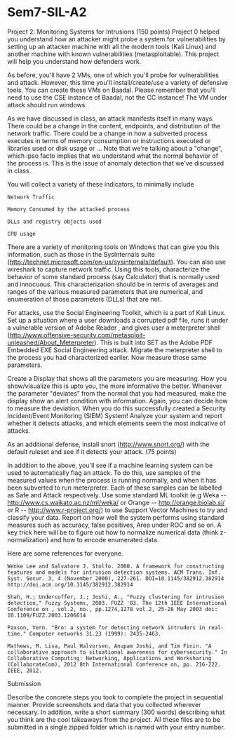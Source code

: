 Sem7-SIL-A2
===========
Project 2: Monitoring Systems for Intrusions (150 points)
Project 0 helped you understand how an attacker might probe a system for vulnerabilities by setting up an attacker machine with all the modern tools (Kali Linux) and another machine with known vulnerabilities (metasploitable). This project will help you understand how defenders work.

As before, you'll have 2 VMs, one of which you'll probe for vulnerabilities and attack. However, this time you'll install/create/use a variety of defensive tools. You can create these VMs on Baadal. Please remember that you'll need to use the CSE instance of Baadal, not the CC instance! The VM under attack should run windows.

As we have discussed in class, an attack manifests itself in many ways. There could  be a change in the content, endpoints, and distribution of the network traffic. There could be a change in how a subverted process executes in terms of memory consumption or instructions executed or libraries used or disk usage or ... Note that we're talking about a "change”, which ipso facto implies that we understand what the normal behavior of the process is. This is the issue of anomaly detection that we've discussed in class.

You will collect a variety of these indicators, to minimally include

    Network Traffic

    Memory Consumed by the attacked process

    DLLs and registry objects used

    CPU usage 


There are a variety of monitoring tools on Windows that can give you this information, such as those in the SysInternals suite (http://technet.microsoft.com/en-us/sysinternals/default). You can also use wireshark to capture network traffic. Using this tools, characterize the behavior of some standard process (say Calculator) that is normally used and innocuous.  This characterization should be in terms of averages and ranges of the various measured parameters that are numerical, and enumeration of those parameters (DLLs) that are not.

For attacks, use the Social Engineering Toolkit, which is a part of Kali Linux.  Set up a situation where a user downloads a corrupted pdf file, runs it under a vulnerable version of Adobe Reader , and gives user a meterpreter shell (http://www.offensive-security.com/metasploit-unleashed/About_Meterpreter). This is built into SET as the Adobe PDF Embedded EXE Social Engineering attack. Migrate the meterpreter shell to the process you had characterized earlier. Now measure those same parameters.

Create a Display that shows all the parameters you are measuring. How you show/visualize this is upto you, the more informative the better. Whenever the parameter "deviates” from the normal that you had measured, make the display show an alert condition with information. Again, you can decide how to measure the deviation. When you do this successfully created a Security Incident/Event Monitoring (SIEM) System! Analyze your system and report whether it detects attacks, and which elements seem the most indicative of attacks.

As an additional defense, install snort (http://www.snort.org/) with the default ruleset and see if it detects your attack. (75 points)


In addition to the above, you'll see if a machine learning system can be used to automatically flag an attack. To do this, use samples of the measured values when the process is running normally, and when it has been subverted to run meterpreter. Each of these samples can be labelled as Safe and Attack respectively. Use some standard ML toolkit (e.g Weka -- http://www.cs.waikato.ac.nz/ml/weka/ or Orange -- http://orange.biolab.si/ or R -- http://www.r-project.org/) to use Support Vector Machines to try and classify your data. Report on how well the system performs using standard measures such as accuracy, false positives, Area under ROC and so on. A key trick here will be to figure out how to normalize numerical data (think z-normalization) and how to encode enumerated data.

Here are some references for everyone.

    Wenke Lee and Salvatore J. Stolfo. 2000. A framework for constructing features and models for intrusion detection systems. ACM Trans. Inf. Syst. Secur. 3, 4 (November 2000), 227-261. DOI=10.1145/382912.382914 http://doi.acm.org/10.1145/382912.382914

    Shah, H.; Undercoffer, J.; Joshi, A., "Fuzzy clustering for intrusion detection," Fuzzy Systems, 2003. FUZZ '03. The 12th IEEE International Conference on , vol.2, no., pp.1274,1278 vol.2, 25-28 May 2003 doi: 10.1109/FUZZ.2003.1206614

    Paxson, Vern. "Bro: a system for detecting network intruders in real-time." Computer networks 31.23 (1999): 2435-2463.

    Mathews, M. Lisa, Paul Halvorsen, Anupam Joshi, and Tim Finin. "A collaborative approach to situational awareness for cybersecurity." In Collaborative Computing: Networking, Applications and Worksharing (CollaborateCom), 2012 8th International Conference on, pp. 216-222. IEEE, 2012.


Submission

Describe the concrete steps you took to complete the project in sequential manner. Provide screenshots and data that you collected wherever necessary. In addition, write a short summary (300 words) describing what you think are the cool takeaways from the project. All these files are to be submitted in a single zipped folder which is named with your entry number.
